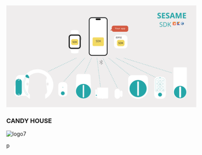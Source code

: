 ![SesameSDK](https://github.com/CANDY-HOUSE/.github/blob/main/profile/images/SesameSDK.png?raw=true)
<h3>CANDY HOUSE</h3>
<p style="align: center;">
  <img src="https://cdn.shopify.com/s/files/1/0016/1870/6495/files/partner_companys.png?v=1705542033" width="100px;" alt="logo7"/>
</p>p

